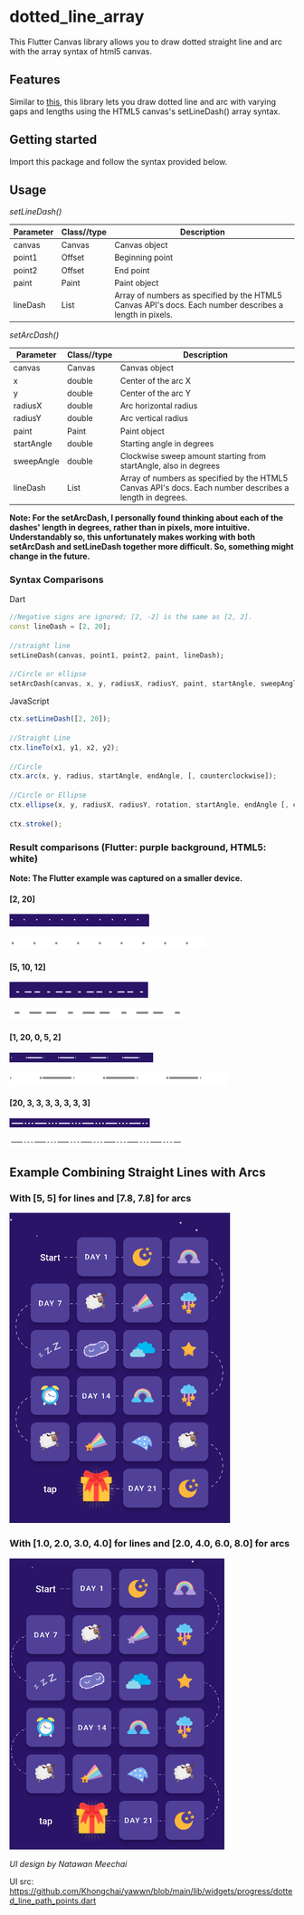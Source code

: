 <!--
This README describes the package. If you publish this package to pub.dev,
this README's contents appear on the landing page for your package.

For information about how to write a good package README, see the guide for
[writing package pages](https://dart.dev/guides/libraries/writing-package-pages).

For general information about developing packages, see the Dart guide for
[creating packages](https://dart.dev/guides/libraries/create-library-packages)
and the Flutter guide for
[developing packages and plugins](https://flutter.dev/developing-packages).
-->

# dotted_line_array

This Flutter Canvas library allows you to draw dotted straight line and arc with the array syntax of html5 canvas.

## Features

Similar to <a href="https://developer.mozilla.org/en-US/docs/Web/API/CanvasRenderingContext2D/setLineDash">this</a>, this library lets you draw dotted line and arc with varying gaps and lengths using the HTML5 canvas's setLineDash() array syntax.

## Getting started

Import this package and follow the syntax provided below.

## Usage

_setLineDash()_

| Parameter | Class//type  | Description                                                                                             |
| --------- | ------------ | ------------------------------------------------------------------------------------------------------- |
| canvas    | Canvas       | Canvas object                                                                                           |
| point1    | Offset       | Beginning point                                                                                         |
| point2    | Offset       | End point                                                                                               |
| paint     | Paint        | Paint object                                                                                            |
| lineDash  | List<double> | Array of numbers as specified by the HTML5 Canvas API's docs. Each number describes a length in pixels. |

_setArcDash()_

| Parameter  | Class//type  | Description                                                                                              |
| ---------- | ------------ | -------------------------------------------------------------------------------------------------------- |
| canvas     | Canvas       | Canvas object                                                                                            |
| x          | double       | Center of the arc X                                                                                      |
| y          | double       | Center of the arc Y                                                                                      |
| radiusX    | double       | Arc horizontal radius                                                                                    |
| radiusY    | double       | Arc vertical radius                                                                                      |
| paint      | Paint        | Paint object                                                                                             |
| startAngle | double       | Starting angle in degrees                                                                                |
| sweepAngle | double       | Clockwise sweep amount starting from startAngle, also in degrees                                         |
| lineDash   | List<double> | Array of numbers as specified by the HTML5 Canvas API's docs. Each number describes a length in degrees. |

**Note: For the setArcDash, I personally found thinking about each of the dashes' length in degrees, rather than in pixels, more intuitive. Understandably so, this unfortunately makes working with both setArcDash and setLineDash together more difficult. So, something might change in the future.**

### Syntax Comparisons

Dart

```dart
//Negative signs are ignored; [2, -2] is the same as [2, 2].
const lineDash = [2, 20];

//straight line
setLineDash(canvas, point1, point2, paint, lineDash);

//Circle or ellipse
setArcDash(canvas, x, y, radiusX, radiusY, paint, startAngle, sweepAngle, lineDash);
```

JavaScript

```js
ctx.setLineDash([2, 20]);

//Straight Line
ctx.lineTo(x1, y1, x2, y2);

//Circle
ctx.arc(x, y, radius, startAngle, endAngle, [, counterclockwise]);

//Circle or Ellipse
ctx.ellipse(x, y, radiusX, radiusY, rotation, startAngle, endAngle [, counterclockwise]);

ctx.stroke();
```

### Result comparisons (Flutter: purple background, HTML5: white)

**Note: The Flutter example was captured on a smaller device.**

#### [2, 20]

![2,20 dart example](https://raw.githubusercontent.com/Khongchai/flutter_dotted_line_array/main/images/2%2C20/dart.png)

![2,20 javascript example](https://raw.githubusercontent.com/Khongchai/flutter_dotted_line_array/main/images/2%2C20/javascript.png)

#### [5, 10, 12]

![5,10,12 dart example](https://raw.githubusercontent.com/Khongchai/flutter_dotted_line_array/main/images/5%2C10%2C12/dart.png)

![5,10,12 javascript example](https://raw.githubusercontent.com/Khongchai/flutter_dotted_line_array/main/images/5%2C10%2C12/javascript.png)

#### [1, 20, 0, 5, 2]

![1,20,0,5,2 dart example](https://raw.githubusercontent.com/Khongchai/flutter_dotted_line_array/main/images/1%2C20%2C0%2C5%2C2/dart.png)

![1,20,0,5,2 javascript example](https://raw.githubusercontent.com/Khongchai/flutter_dotted_line_array/main/images/1%2C20%2C0%2C5%2C2/javascript.png)

#### [20, 3, 3, 3, 3, 3, 3, 3]

![20,3,3,3,3,3,3,3 dart example](https://raw.githubusercontent.com/Khongchai/flutter_dotted_line_array/main/images/20%2C3%2C3%2C3%2C3%2C3%2C3%2C3/dart.png)

![20,3,3,3,3,3,3,3 javascript example](https://raw.githubusercontent.com/Khongchai/flutter_dotted_line_array/main/images/20%2C3%2C3%2C3%2C3%2C3%2C3%2C3/javascript.png)

## Example Combining Straight Lines with Arcs

### With [5, 5] for lines and [7.8, 7.8] for arcs

![ui-example-with-equal-arrays-of-same-number](https://raw.githubusercontent.com/Khongchai/flutter_dotted_line_array/main/images/ui-examples/ui-example-1.png)

### With [1.0, 2.0, 3.0, 4.0] for lines and [2.0, 4.0, 6.0, 8.0] for arcs

![ui-example-with-arrays-of-different-numbers](https://raw.githubusercontent.com/Khongchai/flutter_dotted_line_array/main/images/ui-examples/ui-example-2.png)

_UI design by Natawan Meechai_

UI src: https://github.com/Khongchai/yawwn/blob/main/lib/widgets/progress/dotted_line_path_points.dart
